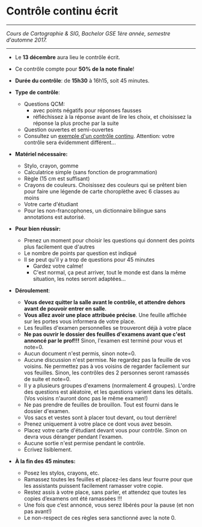 # Contrôle continu écrit

---

_Cours de Cartographie & SIG, Bachelor GSE 1ère année, semestre d'automne 2017._

---

- Le **13 décembre** aura lieu le contrôle écrit.

- Ce contrôle compte pour **50% de la note finale**!

- **Durée du contrôle**: de **15h30** à 16h15, soit 45 minutes.

- **Type de contrôle**:
	- Questions QCM:
		- avec points négatifs pour réponses fausses
		- réfléchissez à la réponse avant de lire les choix, et choisissez la réponse la plus proche par la suite
	- Question ouvertes et semi-ouvertes
	- Consultez un [exemple d'un contrôle continu](cc-exemple.pdf). Attention: votre contrôle sera évidemment différent...

- **Matériel nécessaire:**
	- Stylo, crayon, gomme
	- Calculatrice simple (sans fonction de programmation)
	- Règle (15 cm est suffisant)
	- Crayons de couleurs. Choisissez des couleurs qui se prêtent bien pour faire une légende de carte choroplèthe avec 6 classes au moins
	- Votre carte d'étudiant
	- Pour les non-francophones, un dictionnaire bilingue sans annotations est autorisé.

- **Pour bien réussir:**
	- Prenez un moment pour choisir les questions qui donnent des points plus facilement que d'autres
	- Le nombre de points par question est indiqué
	- Il se peut qu'il y a trop de questions pour 45 minutes
		- Gardez votre calme!
		- C'est normal, ça peut arriver, tout le monde est dans la même situation, les notes seront adaptées...

- **Déroulement**:
	- **Vous devez quitter la salle avant le contrôle, et attendre dehors avant de pouvoir entrer en salle**.
	- **Vous allez avoir une place attribuée précise**. Une feuille affichée sur les portes vous informera de votre place.
	- Les feuilles d'examen personnelles se trouveront déjà à votre place
	- **Ne pas ouvrir le dossier des feuilles d'examens avant que c'est annoncé par le prof!!!** Sinon, l'examen est terminé pour vous et note=0.
	- Aucun document n'est permis, sinon note=0.
	- Aucune discussion n'est permise. Ne regardez pas la feuille de vos voisins. Ne permettez pas à vos voisins de regarder facilement sur vos feuilles. Sinon, les contrôles des 2 personnes seront ramassés de suite et note=0.
	- Il y a plusieurs groupes d'examens (normalement 4 groupes). L'ordre des questions est aléatoire, et les questions varient dans les détails. (Vos voisins n'auront donc pas le même examen!)
	- Ne pas prendre de feuilles de brouillon. Tout est fourni dans le dossier d'examen.
	- Vos sacs et vestes sont à placer tout devant, ou tout derrière!
	- Prenez uniquement à votre place ce dont vous avez besoin.
	- Placez votre carte d'étudiant devant vous pour contrôle. Sinon on devra vous déranger pendant l'examen.
	- Aucune sortie n'est permise pendant le contrôle.
	- Écrivez lisiblement.

- **À la fin des 45 minutes:**
	- Posez les stylos, crayons, etc.
	- Ramassez toutes les feuilles et placez-les dans leur fourre pour que les assistants puissent facilement ramasser votre copie.
	- Restez assis à votre place, sans parler, et attendez que toutes les copies d’examens ont été ramassées !!!
	- Une fois que c’est annoncé, vous serez libérés pour la pause (et non pas avant!)
	- Le non-respect de ces règles sera sanctionné avec la note 0.